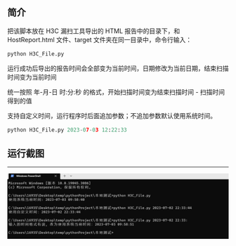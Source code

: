 ## 简介

把该脚本放在 H3C 漏扫工具导出的 HTML 报告中的目录下，和 HostReport.html 文件、target 文件夹在同一目录中，命令行输入：

```python
python H3C_File.py
```

运行成功后导出的报告时间会全部变为当前时间，日期修改为当前日期，结束扫描时间变为当前时间

统一按照 年-月-日 时:分:秒 的格式，开始扫描时间变为结束扫描时间 - 扫描时间 得到的值

支持自定义时间，运行程序时后面追加参数；不追加参数默认使用系统时间。

```python
python H3C_File.py 2023-07-03 12:22:33
```

## 运行截图

----

![image-20230703095915449](../img/image-20230703095915449.png)